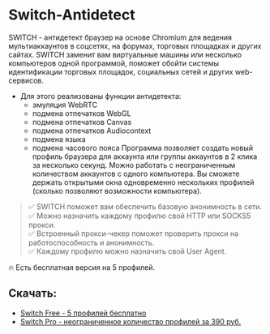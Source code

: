 # Switch-Antidetect

SWITCH - антидетект браузер на основе Chromium для ведения мультиаккаунтов в соцсетях, на форумах, торговых площадках и других сайтах.
SWITCH заменит вам виртуальные машины или несколько компьютеров одной программой, поможет обойти системы идентификации торговых площадок, социальных сетей и других web-сервисов.

- Для этого реализованы функции антидетекта:
  * эмуляция WebRTC
  * подмена отпечатков WebGL
  * подмена отпечатков Canvas
  * подмена отпечатков Audiocontext
  * подмена языка
  * подмена часового пояса
Программа позволяет создать новый профиль браузера для аккаунта или группы аккаунтов в 2 клика за несколько секунд.
Можно работать с неограниченным количеством аккаунтов с одного компьютера.
Вы сможете держать открытыми окна одновременно нескольких профилей (сколько позволяют возможности компьютера).

> ✅ SWITCH поможет вам обеспечить базовую анонимность в сети.  
> ✅ Можно назначить каждому профилю свой HTTP или SOCKS5 прокси.  
> ✅ Встроенный прокси-чекер поможет проверить прокси на работоспособность и анонимность.  
> ✅ Каждому профилю можно назначить свой User Agent.  

🔥 Есть бесплатная версия на 5 профилей.

## Скачать:
 - [Switch Free - 5 профилей бесплатно](https://mybot.su/switch_free)
 - [Switch Pro - неограниченное количество профилей за 390 руб.](https://mybot.su/switch_pro)
